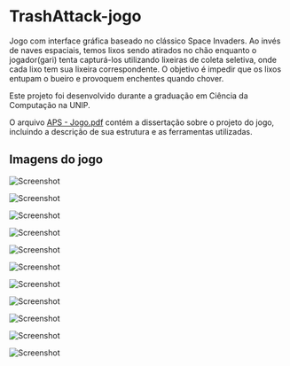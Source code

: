 # TrashAttack-jogo
Jogo com interface gráfica baseado no clássico Space Invaders. Ao invés de naves espaciais, temos lixos sendo atirados no chão enquanto o jogador(gari) tenta capturá-los utilizando lixeiras de coleta seletiva, onde cada lixo tem sua lixeira correspondente. O objetivo é impedir que os lixos entupam o bueiro e provoquem enchentes quando chover.

Este projeto foi desenvolvido durante a graduação em Ciência da Computação na UNIP.

O arquivo [APS - Jogo.pdf](https://github.com/yuryrodrigues/TrashAttack-jogo/blob/master/APS%20-%20Jogo.pdf) contém a dissertação sobre o projeto do jogo, incluindo a descrição de sua estrutura e as ferramentas utilizadas.

Imagens do jogo
-------------------

![Screenshot](img/01.png)

![Screenshot](img/02.png)

![Screenshot](img/03.png)

![Screenshot](img/04.png)

![Screenshot](img/05.png)

![Screenshot](img/06.png)

![Screenshot](img/07.png)

![Screenshot](img/08.png)

![Screenshot](img/09.png)

![Screenshot](img/10.png)

![Screenshot](img/11.png)
